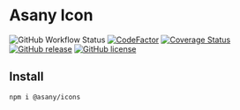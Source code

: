 # Asany Icon

![GitHub Workflow Status](https://img.shields.io/github/workflow/status/limaofeng/asany-editor/CI?style=flat-square)
[![CodeFactor](https://img.shields.io/codefactor/grade/github/limaofeng/asany-icons?style=flat-square)](https://www.codefactor.io/repository/github/limaofeng/asany-icons)
[![Coverage Status](https://img.shields.io/coveralls/github/limaofeng/asany-icons?style=flat-square)](https://coveralls.io/github/limaofeng/asany-icons?branch=master)
[![GitHub release](https://img.shields.io/github/release/limaofeng/asany-icons?style=flat-square)](https://github.com/limaofeng/asany-icons/releases/)
[![GitHub license](https://img.shields.io/github/license/limaofeng/asany-icons?style=flat-square)](https://github.com/limaofeng/asany-icons/blob/master/LICENSE)

## Install

```bash
npm i @asany/icons
```
